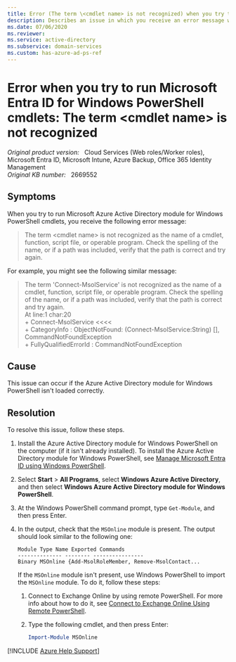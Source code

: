 ```yaml
---
title: Error (The term \<cmdlet name> is not recognized) when you try to run Microsoft Entra ID for Windows PowerShell cmdlets
description: Describes an issue in which you receive an error message when you try to run Azure Active Directory module for Windows PowerShell cmdlets. Resolutions are provided.
ms.date: 07/06/2020
ms.reviewer: 
ms.service: active-directory
ms.subservice: domain-services
ms.custom: has-azure-ad-ps-ref
---
```

# Error when you try to run Microsoft Entra ID for Windows PowerShell cmdlets: The term \<cmdlet name> is not recognized

_Original product version:_ &nbsp; Cloud Services (Web roles/Worker roles), Microsoft Entra ID, Microsoft Intune, Azure Backup, Office 365 Identity Management  
_Original KB number:_ &nbsp; 2669552

## Symptoms

When you try to run Microsoft Azure Active Directory module for Windows PowerShell cmdlets, you receive the following error message:

> The term \<cmdlet name> is not recognized as the name of a cmdlet, function, script file, or operable program. Check the spelling of the name, or if a path was included, verify that the path is correct and try again.

For example, you might see the following similar message:

> The term 'Connect-MsolService' is not recognized as the name of a cmdlet, function, script file, or operable program. Check the spelling of the name, or if a path was included, verify that the path is correct and try again.  
At line:1 char:20  
\+ Connect-MsolService <<<<  
\+ CategoryInfo : ObjectNotFound: (Connect-MsolService:String) [], CommandNotFoundException  
\+ FullyQualifiedErrorId : CommandNotFoundException

## Cause

This issue can occur if the Azure Active Directory module for Windows PowerShell isn't loaded correctly.

## Resolution

To resolve this issue, follow these steps.

1. Install the Azure Active Directory module for Windows PowerShell on the computer (if it isn't already installed). To install the Azure Active Directory module for Windows PowerShell, see [Manage Microsoft Entra ID using Windows PowerShell](/previous-versions/azure/jj151815(v=azure.100)?redirectedfrom=MSDN).
2. Select **Start** > **All Programs**, select **Windows Azure Active Directory**, and then select **Windows Azure Active Directory module for Windows PowerShell**.
3. At the Windows PowerShell command prompt, type `Get-Module`, and then press Enter.
4. In the output, check that the `MSOnline` module is present. The output should look similar to the following one:

    ```output
    Module Type Name Exported Commands
    -------------- -------- ----------------
    Binary MSOnline {Add-MsolRoleMember, Remove-MsolContact...
    ```

    If the `MSOnline` module isn't present, use Windows PowerShell to import the `MSOnline` module. To do it, follow these steps:

    1. Connect to Exchange Online by using remote PowerShell. For more info about how to do it, see [Connect to Exchange Online Using Remote PowerShell](/powershell/exchange/connect-to-exchange-online-powershell?redirectedfrom=MSDN&view=exchange-ps&preserve-view=true).
    2. Type the following cmdlet, and then press Enter:

        ```powershell
        Import-Module MSOnline
        ```  

[!INCLUDE [Azure Help Support](../../includes/azure-help-support.md)]
